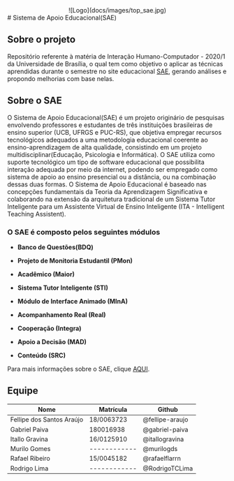 <center>![Logo](docs/images/top_sae.jpg)</center>
# Sistema de Apoio Educacional(SAE)

## Sobre o projeto

Repositório referente à matéria de Interação Humano-Computador - 2020/1 da Universidade de Brasília, o qual tem como objetivo o aplicar as técnicas aprendidas durante o semestre no site educacional [SAE](https://sae.ucb.br/sae/), gerando análises e propondo melhorias com base nelas.

## Sobre o SAE

O Sistema de Apoio Educacional(SAE) é um projeto originário de pesquisas envolvendo professores e estudantes de três instituições brasileiras de ensino superior (UCB, UFRGS e PUC-RS), que objetiva empregar recursos tecnológicos adequados a uma metodologia educacional coerente ao ensino-aprendizagem de alta qualidade, consistindo em um projeto multidisciplinar(Educação, Psicologia e Informática).
O SAE utiliza como suporte tecnológico um tipo de software educacional que possibilita interação adequada por meio da internet, podendo ser empregado como sistema de apoio ao ensino presencial ou a distância, ou na combinação dessas duas formas. O Sistema de Apoio Educacional é baseado nas concepções fundamentais da Teoria da Aprendizagem Significativa e colaborando na extensão da arquitetura tradicional de um Sistema Tutor Inteligente para um Assistente Virtual de Ensino Inteligente (ITA - Intelligent Teaching Assistent).

### O SAE é composto pelos seguintes módulos

* **Banco de Questões(BDQ)**

* **Projeto de Monitoria Estudantil (PMon)**

* **Acadêmico (Maior)**

* **Sistema Tutor Inteligente (STI)**

* **Módulo de Interface Animado (MInA)**

* **Acompanhamento Real (Real)**

* **Cooperação (Integra)**

* **Apoio a Decisão (MAD)**

* **Conteúdo (SRC)**

Para mais informações sobre o SAE, clique [AQUI](https://cae.ucb.br/ajudasae/conhecasae/conteudos/projeto.html).

## Equipe

**Nome** | **Matrícula** | **Github**
---------|---------------|-----------
Fellipe dos Santos Araújo | 18/0063723 | @fellipe-araujo
Gabriel Paiva | 180016938 | @gabriel-paiva
Itallo Gravina | 16/0125910 | @itallogravina
Murilo Gomes | ------------ | @murilogds
Rafael Ribeiro | 15/0045182 | @rafaelflarrn
Rodrigo Lima | ------------ | @RodrigoTCLima

